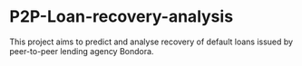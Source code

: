 # P2P-Loan-recovery-analysis
This project aims to predict and analyse recovery of default loans issued by peer-to-peer lending agency Bondora.   
